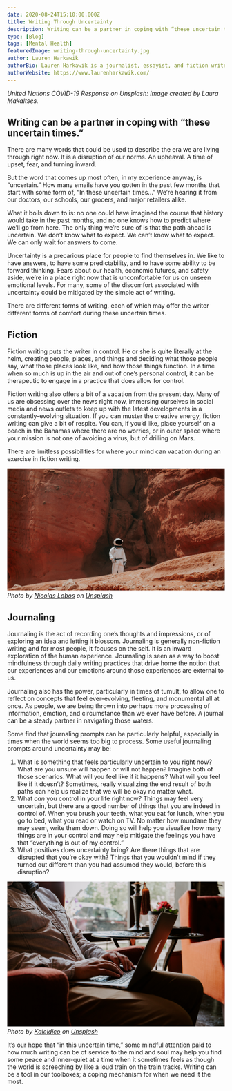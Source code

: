 ```yaml
---
date: 2020-08-24T15:10:00.000Z
title: Writing Through Uncertainty
description: Writing can be a partner in coping with “these uncertain times.”
type: [Blog]
tags: [Mental Health]
featuredImage: writing-through-uncertainty.jpg
author: Lauren Harkawik
authorBio: Lauren Harkawik is a journalist, essayist, and fiction writer based in Vermont. You can read her writing on her website.
authorWebsite: https://www.laurenharkawik.com/
---
```


*United Nations COVID-19 Response on Unsplash: Image created by Laura Makaltses.*

## Writing can be a partner in coping with “these uncertain times.”

There are many words that could be used to describe the era we are living through right now. It is a disruption of our norms. An upheaval. A time of upset, fear, and turning inward.

But the word that comes up most often, in my experience anyway, is “uncertain.” How many emails have you gotten in the past few months that start with some form of, “In these uncertain times…” We’re hearing it from our doctors, our schools, our grocers, and major retailers alike.

What it boils down to is: no one could have imagined the course that history would take in the past months, and no one knows how to predict where we’ll go from here. The only thing we’re sure of is that the path ahead is uncertain. We don’t know what to expect. We can’t know what to expect. We can only wait for answers to come.

Uncertainty is a precarious place for people to find themselves in. We like to have answers, to have some predictability, and to have some ability to be forward thinking. Fears about our health, economic futures, and safety aside, we’re in a place right now that is uncomfortable for us on unseen emotional levels. For many, some of the discomfort associated with uncertainty could be mitigated by the simple act of writing.

There are different forms of writing, each of which may offer the writer different forms of comfort during these uncertain times.

## Fiction

Fiction writing puts the writer in control. He or she is quite literally at the helm, creating people, places, and things and deciding what those people say, what those places look like, and how those things function. In a time when so much is up in the air and out of one’s personal control, it can be therapeutic to engage in a practice that does allow for control.

Fiction writing also offers a bit of a vacation from the present day. Many of us are obsessing over the news right now, immersing ourselves in social media and news outlets to keep up with the latest developments in a constantly-evolving situation. If you can muster the creative energy, fiction writing can give a bit of respite. You can, if you’d like, place yourself on a beach in the Bahamas where there are no worries, or in outer space where your mission is not one of avoiding a virus, but of drilling on Mars.

There are limitless possibilities for where your mind can vacation during an exercise in fiction writing.

![Astronaut](./writing-through-uncertainty1.jpg)
*Photo by [Nicolas Lobos](https://unsplash.com/@lobosnico?utm_source=unsplash&amp;utm_medium=referral&amp;utm_content=creditCopyText) on [Unsplash](https://unsplash.com/s/photos/mars?utm_source=unsplash&amp;utm_medium=referral&amp;utm_content=creditCopyText)*

## Journaling

Journaling is the act of recording one’s thoughts and impressions, or of exploring an idea and letting it blossom. Journaling is generally non-fiction writing and for most people, it focuses on the self. It is an inward exploration of the human experience. Journaling is seen as a way to boost mindfulness through daily writing practices that drive home the notion that our experiences and our emotions around those experiences are external to us.

Journaling also has the power, particularly in times of tumult, to allow one to reflect on concepts that feel ever-evolving, fleeting, and monumental all at once. As people, we are being thrown into perhaps more processing of information, emotion, and circumstance than we ever have before. A journal can be a steady partner in navigating those waters.

Some find that journaling prompts can be particularly helpful, especially in times when the world seems too big to process. Some useful journaling prompts around uncertainty may be:

1. What is something that feels particularly uncertain to you right now? What are you unsure will happen or will not happen? Imagine both of those scenarios. What will you feel like if it happens? What will you feel like if it doesn’t? Sometimes, really visualizing the end result of both paths can help us realize that we will be okay no matter what.
2. What *can* you control in your life right now? Things may feel very uncertain, but there are a good number of things that you are indeed in control of. When you brush your teeth, what you eat for lunch, when you go to bed, what you read or watch on TV. No matter how mundane they may seem, write them down. Doing so will help you visualize how many things are in your control and may help mitigate the feelings you have that “everything is out of my control.”
3. What positives does uncertainty bring? Are there things that are disrupted that you’re okay with? Things that you wouldn’t mind if they turned out different than you had assumed they would, before this disruption?

![Person journaling](./writing-through-uncertainty2.jpg)
*Photo by [Kaleidico](https://unsplash.com/@kaleidico?utm_source=unsplash&amp;utm_medium=referral&amp;utm_content=creditCopyText) on [Unsplash](https://unsplash.com/s/photos/typing?utm_source=unsplash&amp;utm_medium=referral&amp;utm_content=creditCopyText)*

It’s our hope that “in this uncertain time,” some mindful attention paid to how much writing can be of service to the mind and soul may help you find some peace and inner-quiet at a time when it sometimes feels as though the world is screeching by like a loud train on the train tracks. Writing can be a tool in our toolboxes; a coping mechanism for when we need it the most.
